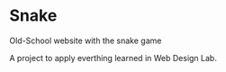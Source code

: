 # Snake
Old-School website with the snake game

A project to apply everthing learned in Web Design Lab.
